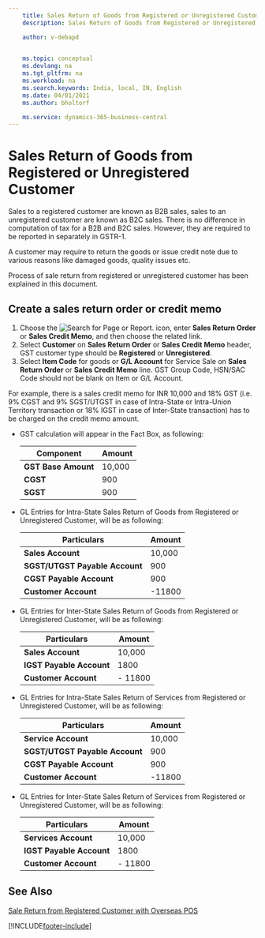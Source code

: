 ```yaml
---
    title: Sales Return of Goods from Registered or Unregistered Customer
    description: Sales Return of Goods from Registered or Unregistered Customer

    author: v-debapd

    
    ms.topic: conceptual
    ms.devlang: na
    ms.tgt_pltfrm: na
    ms.workload: na
    ms.search.keywords: India, local, IN, English
    ms.date: 04/01/2021
    ms.author: bholtorf

    ms.service: dynamics-365-business-central
---
```

# Sales Return of Goods from Registered or Unregistered Customer


Sales to a registered customer are known as B2B sales, sales to an unregistered customer are known as B2C sales. There is no difference in computation of tax for a B2B and B2C sales. However, they are required to be reported in separately in GSTR-1.

A customer may require to return the goods or issue credit note due to various reasons like damaged goods, quality issues etc.

Process of sale return from registered or unregistered customer has been explained in this document.

## Create a sales return order or credit memo

1. Choose the ![Search for Page or Report.](image/search_small.png "Search for Page or Report icon") icon, enter **Sales Return Order** or **Sales Credit Memo**, and then choose the related link. 
2. Select **Customer** on **Sales Return Order** or **Sales Credit Memo** header, GST customer type should be **Registered** or **Unregistered**.
3. Select **Item Code** for goods or **G/L Account** for Service Sale on **Sales Return Order** or **Sales Credit Memo** line. GST Group Code, HSN/SAC Code should not be blank on Item or G/L Account. 

For example, there is a sales credit memo for INR 10,000 and 18% GST (i.e. 9% CGST and 9% SGST/UTGST in case of Intra-State or Intra-Union Territory transaction or 18% IGST in case of Inter-State transaction) has to be charged on the credit memo amount.

- GST calculation will appear in the Fact Box, as following:
    
    |Component|Amount|
    |----------------------------------|---------------------------------------|  
    |**GST Base Amount**|10,000|  
    |**CGST**|900|  
    |**SGST**|900| 

- GL Entries for Intra-State Sales Return of Goods from Registered or Unregistered Customer, will be as following:

    |Particulars|Amount|
    |----------------------------------|---------------------------------------|  
    |**Sales Account**|10,000|  
    |**SGST/UTGST Payable Account**|900|  
    |**CGST Payable Account**|900|
    |**Customer Account**|-11800|

- GL Entries for Inter-State Sales Return of Goods from Registered or Unregistered Customer, will be as following:

    |Particulars|Amount|
    |----------------------------------|---------------------------------------|  
    |**Sales Account**|10,000|  
    |**IGST Payable Account**|1800| 
    |**Customer Account**|- 11800|

- GL Entries for Intra-State Sales Return of Services from Registered or Unregistered Customer, will be as following:

    |Particulars|Amount|
    |----------------------------------|---------------------------------------|  
    |**Service Account**|10,000|  
    |**SGST/UTGST Payable Account**|900|  
    |**CGST Payable Account**|900|
    |**Customer Account**|-11800|

- GL Entries for Inter-State Sales Return of Services from Registered or Unregistered Customer, will be as following:

    |Particulars|Amount|
    |----------------------------------|---------------------------------------|  
    |**Services Account**|10,000|  
    |**IGST Payable Account**|1800|
    |**Customer Account**|- 11800|




## See Also 
[Sale Return from Registered Customer with Overseas POS](GST-Sales-Return-to-Registered-Customer-Overseas-POS.md)




































[!INCLUDE[footer-include](../../includes/footer-banner.md)]